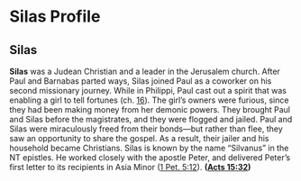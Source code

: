 # Silas Profile

## Silas

**Silas** was a Judean Christian and a leader in the Jerusalem church. After Paul and Barnabas parted ways, Silas joined Paul as a coworker on his second missionary journey. While in Philippi, Paul cast out a spirit that was enabling a girl to tell fortunes (ch. [16](https://www.esv.org/Acts+16%3A1%E2%80%9340/)). The girl’s owners were furious, since they had been making money from her demonic powers. They brought Paul and Silas before the magistrates, and they were flogged and jailed. Paul and Silas were miraculously freed from their bonds—but rather than flee, they saw an opportunity to share the gospel. As a result, their jailer and his household became Christians. Silas is known by the name “Silvanus” in the NT epistles. He worked closely with the apostle Peter, and delivered Peter’s first letter to its recipients in Asia Minor ([1 Pet. 5:12](https://www.esv.org/1+Peter+5%3A12/)). **([Acts 15:32](https://www.esv.org/Acts+15%3A32/))**

